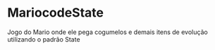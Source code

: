 # MariocodeState
Jogo do Mario onde ele pega cogumelos e demais itens de evolução utilizando o padrão State
